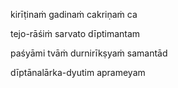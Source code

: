 kirīṭinaṁ gadinaṁ cakriṇaṁ ca

tejo-rāśiṁ sarvato dīptimantam

paśyāmi tvāṁ durnirīkṣyaṁ samantād

dīptānalārka-dyutim aprameyam